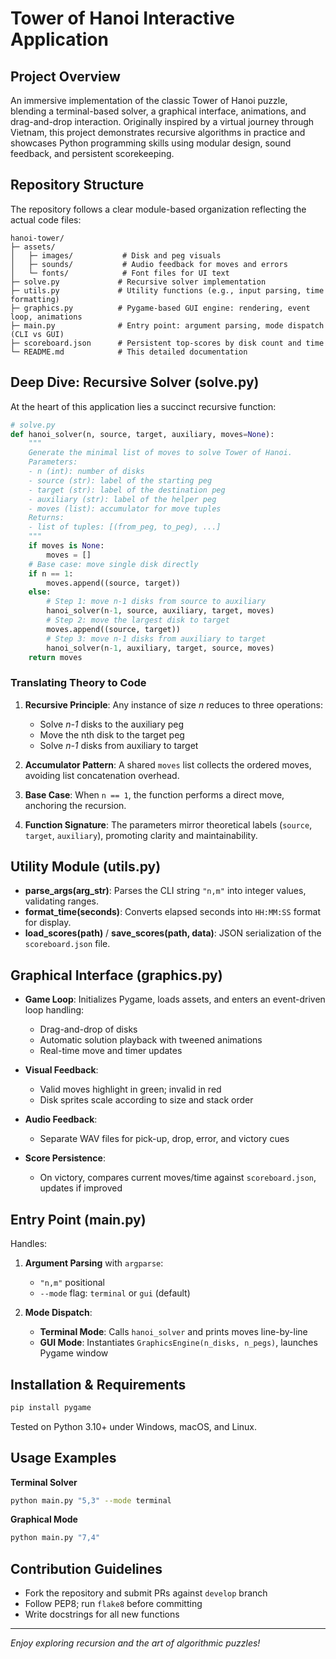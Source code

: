 # Tower of Hanoi Interactive Application

## Project Overview

An immersive implementation of the classic Tower of Hanoi puzzle, blending a terminal-based solver, a graphical interface, animations, and drag-and-drop interaction. Originally inspired by a virtual journey through Vietnam, this project demonstrates recursive algorithms in practice and showcases Python programming skills using modular design, sound feedback, and persistent scorekeeping.

## Repository Structure

The repository follows a clear module-based organization reflecting the actual code files:

```
hanoi-tower/
├─ assets/
│   ├─ images/           # Disk and peg visuals
│   ├─ sounds/           # Audio feedback for moves and errors
│   └─ fonts/            # Font files for UI text
├─ solve.py             # Recursive solver implementation
├─ utils.py             # Utility functions (e.g., input parsing, time formatting)
├─ graphics.py          # Pygame-based GUI engine: rendering, event loop, animations
├─ main.py              # Entry point: argument parsing, mode dispatch (CLI vs GUI)
├─ scoreboard.json      # Persistent top-scores by disk count and time
└─ README.md            # This detailed documentation
```

## Deep Dive: Recursive Solver (solve.py)

At the heart of this application lies a succinct recursive function:

```python
# solve.py
def hanoi_solver(n, source, target, auxiliary, moves=None):
    """
    Generate the minimal list of moves to solve Tower of Hanoi.
    Parameters:
    - n (int): number of disks
    - source (str): label of the starting peg
    - target (str): label of the destination peg
    - auxiliary (str): label of the helper peg
    - moves (list): accumulator for move tuples
    Returns:
    - list of tuples: [(from_peg, to_peg), ...]
    """
    if moves is None:
        moves = []
    # Base case: move single disk directly
    if n == 1:
        moves.append((source, target))
    else:
        # Step 1: move n-1 disks from source to auxiliary
        hanoi_solver(n-1, source, auxiliary, target, moves)
        # Step 2: move the largest disk to target
        moves.append((source, target))
        # Step 3: move n-1 disks from auxiliary to target
        hanoi_solver(n-1, auxiliary, target, source, moves)
    return moves
```

### Translating Theory to Code

1. **Recursive Principle**: Any instance of size *n* reduces to three operations:
   - Solve *n-1* disks to the auxiliary peg
   - Move the nth disk to the target peg
   - Solve *n-1* disks from auxiliary to target

2. **Accumulator Pattern**: A shared `moves` list collects the ordered moves, avoiding list concatenation overhead.

3. **Base Case**: When `n == 1`, the function performs a direct move, anchoring the recursion.

4. **Function Signature**: The parameters mirror theoretical labels (`source`, `target`, `auxiliary`), promoting clarity and maintainability.

## Utility Module (utils.py)

- **parse_args(arg_str)**: Parses the CLI string `"n,m"` into integer values, validating ranges.
- **format_time(seconds)**: Converts elapsed seconds into `HH:MM:SS` format for display.
- **load_scores(path)** / **save_scores(path, data)**: JSON serialization of the `scoreboard.json` file.

## Graphical Interface (graphics.py)

- **Game Loop**: Initializes Pygame, loads assets, and enters an event-driven loop handling:
  - Drag-and-drop of disks
  - Automatic solution playback with tweened animations
  - Real-time move and timer updates

- **Visual Feedback**:
  - Valid moves highlight in green; invalid in red
  - Disk sprites scale according to size and stack order

- **Audio Feedback**:
  - Separate WAV files for pick-up, drop, error, and victory cues

- **Score Persistence**:
  - On victory, compares current moves/time against `scoreboard.json`, updates if improved

## Entry Point (main.py)

Handles:

1. **Argument Parsing** with `argparse`:
   - `"n,m"` positional
   - `--mode` flag: `terminal` or `gui` (default)

2. **Mode Dispatch**:
   - **Terminal Mode**: Calls `hanoi_solver` and prints moves line-by-line
   - **GUI Mode**: Instantiates `GraphicsEngine(n_disks, n_pegs)`, launches Pygame window

## Installation & Requirements

```bash
pip install pygame
```

Tested on Python 3.10+ under Windows, macOS, and Linux.

## Usage Examples

**Terminal Solver**
```bash
python main.py "5,3" --mode terminal
```
**Graphical Mode**
```bash
python main.py "7,4"
```

## Contribution Guidelines

- Fork the repository and submit PRs against `develop` branch
- Follow PEP8; run `flake8` before committing
- Write docstrings for all new functions

---
*Enjoy exploring recursion and the art of algorithmic puzzles!*
